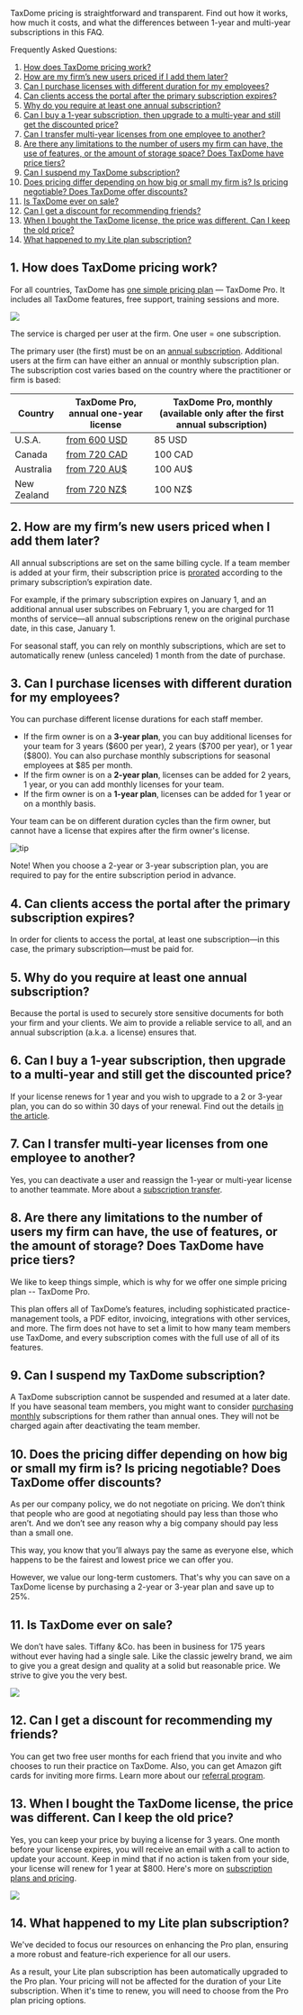 TaxDome pricing is straightforward and transparent. Find out how it works, how much it costs, and what the differences between 1-year and multi-year subscriptions in this FAQ.

Frequently Asked Questions:
1. [How does TaxDome pricing work?](#1)
2. [How are my firm’s new users priced if I add them later?](#2)
3. [Can I purchase licenses with different duration for my employees?](#3)
4. [Can clients access the portal after the primary subscription expires?](#4)
5. [Why do you require at least one annual subscription?](#5)
6. [Can I buy a 1-year subscription, then upgrade to a multi-year and still get the discounted price?](#6)
7. [Can I transfer multi-year licenses from one employee to another?](#7)
8. [Are there any limitations to the number of users my firm can have, the use of features, or the amount of storage space? Does TaxDome have price tiers?](#8)
9. [Can I suspend my TaxDome subscription?](#9)
10. [Does pricing differ depending on how big or small my firm is? Is pricing negotiable? Does TaxDome offer discounts?](#10)
11. [Is TaxDome ever on sale?](#11)
12. [Can I get a discount for recommending friends?](#12)
13. [When I bought the TaxDome license, the price was different. Can I keep the old price?](#13)
14. [What happened to my Lite plan subscription?](#14)

<a id="1"></a>

## 1\. How does TaxDome pricing work?

For all countries, TaxDome has [one simple pricing plan](https://taxdome.com/pricing) — TaxDome Pro. It includes all TaxDome features, free support, training sessions and more.

![](https://s3.amazonaws.com/helpscout.net/docs/assets/5be60d8f04286304a71c1d53/images/655b7a43d3a3af43ff7b178e/file-LicP3VIT40.png)

The service is charged per user at the firm. One user = one subscription.

The primary user (the first) must be on an [annual subscription](https://help.taxdome.com/article/925-eu-ca-br-taxdome-subscription-basic-everything-you-need-to-know). Additional users at the firm can have either an annual or monthly subscription plan. The subscription cost varies based on the country where the practitioner or firm is based:

| **Country** | **TaxDome Pro, annual one-year license** | **TaxDome Pro, monthly (available only after the first annual subscription)** |
|---|---|---|
|U.S.A.|[from 600 USD](https://taxdome.com/pricing)|85 USD|
|Canada|[from 720 CAD](https://taxdome.com/en-ca/pricing)|100 CAD|
|Australia|[from 720 AU$](https://taxdome.com/en-au/pricing)|100 AU$|
|New Zealand|[from 720 NZ$](https://taxdome.com/en-nz/pricing)|100 NZ$|

<a id="2"></a>

## 2\. How are my firm’s new users priced when I add them later?

All annual subscriptions are set on the same billing cycle. If a team member is added at your firm, their subscription price is [prorated](https://help.taxdome.com/article/49-plans-and-billing#3) according to the primary subscription’s expiration date.

For example, if the primary subscription expires on January 1, and an additional annual user subscribes on February 1, you are charged for 11 months of service—all annual subscriptions renew on the original purchase date, in this case, January 1.

For seasonal staff, you can rely on monthly subscriptions, which are set to automatically renew (unless canceled) 1 month from the date of purchase. 

<a id="3"></a>

## 3\. Can I purchase licenses with different duration for my employees?

You can purchase different license durations for each staff member.

*   If the firm owner is on a **3-year plan**, you can buy additional licenses for your team for 3 years (\$600 per year), 2 years (\$700 per year), or 1 year (\$800). You can also purchase monthly subscriptions for seasonal employees at \$85 per month.
*   If the firm owner is on a **2-year plan**, licenses can be added for 2 years, 1 year, or you can add monthly licenses for your team.
*   If the firm owner is on a **1-year plan**, licenses can be added for 1 year or on a monthly basis.

Your team can be on different duration cycles than the firm owner, but cannot have a license that expires after the firm owner's license.

![tip](https://taxdome-public.s3.amazonaws.com/images/notification/note.png)

Note! When you choose a 2-year or 3-year subscription plan, you are required to pay for the entire subscription period in advance.

<a id="4"></a>

## 4\. Can clients access the portal after the primary subscription expires?

In order for clients to access the portal, at least one subscription—in this case, the primary subscription—must be paid for.

<a id="5"></a>

## 5\. Why do you require at least one annual subscription?

Because the portal is used to securely store sensitive documents for both your firm and your clients. We aim to provide a reliable service to all, and an annual subscription (a.k.a. a license) ensures that.

<a id="6"></a>

## 6\. Can I buy a 1-year subscription, then upgrade to a multi-year and still get the discounted price?

If your license renews for 1 year and you wish to upgrade to a 2 or 3-year plan, you can do so within 30 days of your renewal. Find out the details [in the article](https://help.taxdome.com/article/186-subscription-how-tos#14).

<a id="7"></a>

## 7\. Can I transfer multi-year licenses from one employee to another?

Yes, you can deactivate a user and reassign the 1-year or multi-year license to another teammate. More about a [subscription transfer](https://help.taxdome.com/article/186-subscription-how-tos#5).

<a id="8"></a>

## 8\. Are there any limitations to the number of users my firm can have, the use of features, or the amount of storage? Does TaxDome have price tiers?

We like to keep things simple, which is why for we offer one simple pricing plan -- TaxDome Pro.

This plan offers all of TaxDome’s features, including sophisticated practice-management tools, a PDF editor, invoicing, integrations with other services, and more. The firm does not have to set a limit to how many team members use TaxDome, and every subscription comes with the full use of all of its features.

<a id="9"></a>

## 9\. Can I suspend my TaxDome subscription?

A TaxDome subscription cannot be suspended and resumed at a later date. If you have seasonal team members, you might want to consider [purchasing monthly](https://help.taxdome.com/article/49-plans-and-billing) subscriptions for them rather than annual ones. They will not be charged again after deactivating the team member.

<a id="10"></a>

## 10\. Does the pricing differ depending on how big or small my firm is? Is pricing negotiable? Does TaxDome offer discounts?

As per our company policy, we do not negotiate on pricing. We don’t think that people who are good at negotiating should pay less than those who aren’t. And we don’t see any reason why a big company should pay less than a small one. 

This way, you know that you’ll always pay the same as everyone else, which happens to be the fairest and lowest price we can offer you.

However, we value our long-term customers. That's why you can save on a TaxDome license by purchasing a 2-year or 3-year plan and save up to 25%.

<a id="11"></a>

## 11\. Is TaxDome ever on sale?

We don’t have sales. Tiffany &Co. has been in business for 175 years without ever having had a single sale. Like the classic jewelry brand, we aim to give you a great design and quality at a solid but reasonable price. We strive to give you the very best.

![](https://s3.amazonaws.com/helpscout.net/docs/assets/5be60d8f04286304a71c1d53/images/5fe2d24740f24b1b2aaf3ce6/file-3yBOBGkncd.png)

<a id="12"></a>

## 12\. Can I get a discount for recommending my friends?

You can get two free user months for each friend that you invite and who chooses to run their practice on TaxDome. Also, you can get Amazon gift cards for inviting more firms. Learn more about our [referral program](https://help.taxdome.com/article/189-taxdome-referral-program).

<a id="13"></a>

## 13\. When I bought the TaxDome license, the price was different. Can I keep the old price? 

Yes, you can keep your price by buying a license for 3 years. One month before your license expires, you will receive an email with a call to action to update your account. Keep in mind that if no action is taken from your side, your license will renew for 1 year at $800. Here's more on [subscription plans and pricing](https://help.taxdome.com/article/186-subscription-how-tos).

![](https://s3.amazonaws.com/helpscout.net/docs/assets/5be60d8f04286304a71c1d53/images/63e25d9cf19b3c454741d62f/file-bT54rcx6xw.png)

<a id="14"></a>

## 14\. What happened to my Lite plan subscription?

We've decided to focus our resources on enhancing the Pro plan, ensuring a more robust and feature-rich experience for all our users.

As a result, your Lite plan subscription has been automatically upgraded to the Pro plan. Your pricing will not be affected for the duration of your Lite subscription. When it's time to renew, you will need to choose from the Pro plan pricing options.